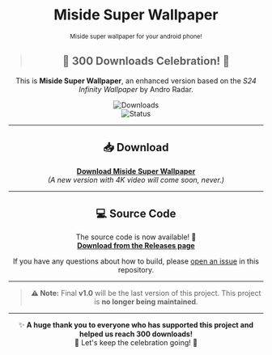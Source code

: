 <p align="center">
  <h1 align="center">Miside Super Wallpaper </h1>
</p>
<p align="center">
  <sup>
  Miside super wallpaper for your android phone!
  </sup>
</p>
<div align="center">

> ## 🎉 **300 Downloads Celebration!** 🎉

This is **Miside Super Wallpaper**, an enhanced version based on the *S24 Infinity Wallpaper* by Andro Radar.

![Downloads](https://img.shields.io/badge/Downloads-363-brightgreen)  
![Status](https://img.shields.io/badge/Status-Stable-brightgreen)

---

## 📥 Download

[**Download Miside Super Wallpaper**](https://www.mediafire.com/file/mg0lu4zs5suftv7/miside_super_wallpaper.apk/file)  
*(A new version with 4K video will come soon, never.)*

---

## 💻 Source Code

The source code is now available! 🎉  
[**Download from the Releases page**](https://github.com/minhmc2007/Miside-Super-Wallpaper/releases/tag/V1.0.0-final)  

If you have any questions about how to build, please [open an issue](https://github.com/minhmc2007/Miside-Super-Wallpaper/issues) in this repository.

---

> **⚠️ Note:** Final **v1.0** will be the last version of this project. This project is **no longer being maintained**.

---

✨ **A huge thank you to everyone who has supported this project and helped us reach 300 downloads!**  
🚀 Let's keep the celebration going! 🚀
